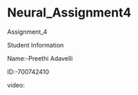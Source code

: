 # Neural_Assignment4
Assignment_4

Student Information

Name:-Preethi Adavelli

ID:-700742410

video: 
